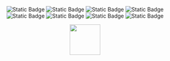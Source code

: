 <p align='center'>
<img alt="Static Badge" src="https://img.shields.io/badge/-python-white?style=for-the-badge&logo=python&logoColor=%233776AB&color=%23e9e9e9"" >  
<img alt="Static Badge" src="https://img.shields.io/badge/-php-white?style=for-the-badge&logo=php&logoColor=%23777BB4&color=%23e9e9e9"> 
<img alt="Static Badge" src="https://img.shields.io/badge/-mysql-white?style=for-the-badge&logo=mysql&logoColor=%234479A1&color=%23e9e9e9"">
<img alt="Static Badge" src="https://img.shields.io/badge/-apache-white?style=for-the-badge&logo=apache&logoColor=%23D22128&color=%23e9e9e9"">
<img alt="Static Badge" src="https://img.shields.io/badge/-ubuntu-white?style=for-the-badge&logo=ubuntu&logoColor=%23E95420&color=%23e9e9e9"">
<img alt="Static Badge" src="https://img.shields.io/badge/-html5-white?style=for-the-badge&logo=html5&logoColor=%23E34F26&color=%23e9e9e9"">
<img alt="Static Badge" src="https://img.shields.io/badge/-css-white?style=for-the-badge&logo=css3&logoColor=%231572B6&color=%23e9e9e9"">
<img alt="Static Badge" src="https://img.shields.io/badge/-jquery-white?style=for-the-badge&logo=jquery&logoColor=%230769AD&color=%23e9e9e9">
  
</p>
<p align=center>
<img src="https://mi-sha.ru/images/photographer/photographer-2/sp-logo-b.png" width=80>
</p>

